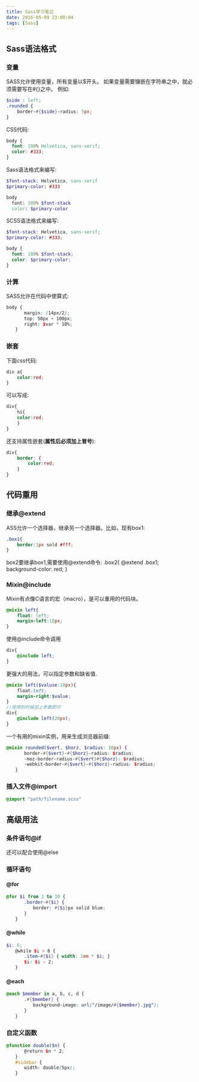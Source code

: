 ```yaml
---
title: Sass学习笔记
date: 2016-05-09 23:00:04
tags: [Sass]
---
```


## Sass语法格式
### 变量
SASS允许使用变量，所有变量以$开头。
如果变量需要镶嵌在字符串之中，就必须需要写在#{}之中。
例如:
```scss
$side : left;
.rounded {
	border-#{$side}-radius: 5px;
}
```
<!--more-->
CSS代码:
```css
body {
  font: 100% Helvetica, sans-serif;
  color: #333;
}
```
Sass语法格式来编写:
```scss
$font-stack: Helvetica, sans-serif
$primary-color: #333

body
  font: 100% $font-stack
  color: $primary-color
```

SCSS语法格式来编写:
```scss
$font-stack: Helvetica, sans-serif;
$primary-color: #333;

body {
  font: 100% $font-stack;
  color: $primary-color;
}
```

### 计算
SASS允许在代码中使算式:
```scss
body {
　　　　margin: (14px/2);
　　　　top: 50px + 100px;
　　　　right: $var * 10%;
　　}
```
### 嵌套
下面css代码:
```css
div a{
	color:red;
}
```
可以写成:
```scss
div{
	hi{
	color:red;
	}
}
```
还支持属性嵌套(**属性后必须加上冒号**):
```scss
div{
	border: {
		color:red;
	}
}
```

## 代码重用
### 继承@extend
ASS允许一个选择器，继承另一个选择器。比如，现有box1:
```scss
.box1{
	border:1px sold #fff;
}
```
box2要继承box1,需要使用@extend命令:
.box2{
	@extend .box1;	
	background-color: red;
}

### Mixin@include
Mixin有点像C语言的宏（macro），是可以重用的代码块。
```scss
@mixin left{
	float: left;
	margin-left:10px;
}
```
使用@include命令调用
```scss
div{
	@include left;
}
```
更强大的用法，可以指定参数和缺省值.
```scss
@mixin left($valuse:10px){
	float:left;
	margin-right:$value;
}
//使用的时候加上参数即可
div{
	@include left(20px);
}
```
一个有用的mixin实例，用来生成浏览器前缀:
```scss
@mixin rounded($vert, $horz, $radius: 10px) {
　　　　border-#{$vert}-#{$horz}-radius: $radius;
　　　　-moz-border-radius-#{$vert}#{$horz}: $radius;
　　　　-webkit-border-#{$vert}-#{$horz}-radius: $radius;
　　}
```
### 插入文件@import
```scss
@import "path/filename.scss"
```

## 高级用法
### 条件语句@if
还可以配合使用@else

### 循环语句
#### @for
```scss
@for $i from 1 to 10 {
　　　　.border-#{$i} {
　　　　　　border: #{$i}px solid blue;
　　　　}
　　}
```

#### @while
```scss
$i: 6;
　　@while $i > 0 {
　　　　.item-#{$i} { width: 2em * $i; }
　　　　$i: $i - 2;
　　}
```

#### @each
```scss
@each $member in a, b, c, d {
　　　　.#{$member} {
　　　　　　background-image: url("/image/#{$member}.jpg");
　　　　}
　　}
```

### 自定义函数
```scss
@function double($n) {
　　　　@return $n * 2;
　　}
　　#sidebar {
　　　　width: double(5px);
　　}
```